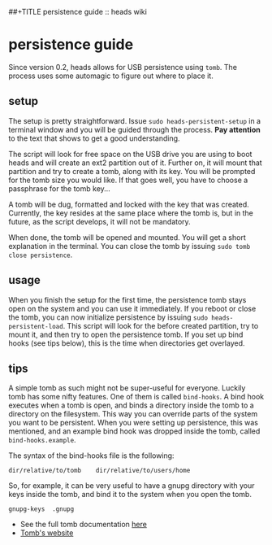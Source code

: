 ##+TITLE persistence guide :: heads wiki

persistence guide
=================

Since version 0.2, heads allows for USB persistence using `tomb`.
The process uses some automagic to figure out where to place it.

setup
-----

The setup is pretty straightforward. Issue `sudo heads-persistent-setup`
in a terminal window and you will be guided through the process. **Pay
attention** to the text that shows to get a good understanding.

The script will look for free space on the USB drive you are using to
boot heads and will create an ext2 partition out of it. Further on, it
will mount that partition and try to create a tomb, along with its key.
You will be prompted for the tomb size you would like. If that goes
well, you have to choose a passphrase for the tomb key...

A tomb will be dug, formatted and locked with the key that was created.
Currently, the key resides at the same place where the tomb is, but in
the future, as the script develops, it will not be mandatory.

When done, the tomb will be opened and mounted. You will get a short
explanation in the terminal. You can close the tomb by issuing `sudo
tomb close persistence`.


usage
-----

When you finish the setup for the first time, the persistence tomb stays
open on the system and you can use it immediately. If you reboot or
close the tomb, you can now initialize persistence by issuing
`sudo heads-persistent-load`. This script will look for the before
created partition, try to mount it, and then try to open the persistence
tomb. If you set up bind hooks (see tips below), this is the time when
directories get overlayed.


tips
----

A simple tomb as such might not be super-useful for everyone. Luckily
tomb has some nifty features. One of them is called `bind-hooks`. A bind
hook executes when a tomb is open, and binds a directory inside the tomb
to a directory on the filesystem. This way you can override parts of the
system you want to be persistent. When you were setting up persistence,
this was mentioned, and an example bind hook was dropped inside the
tomb, called `bind-hooks.example`.

The syntax of the bind-hooks file is the following:

```
dir/relative/to/tomb	dir/relative/to/users/home
```

So, for example, it can be very useful to have a gnupg directory with
your keys inside the tomb, and bind it to the system when you open the
tomb.

```
gnupg-keys	.gnupg
```

* See the full tomb documentation [here](http://tomb.dyne.org/tomb_manpage.pdf)
* [Tomb's website](https://www.dyne.org/software/tomb/)

